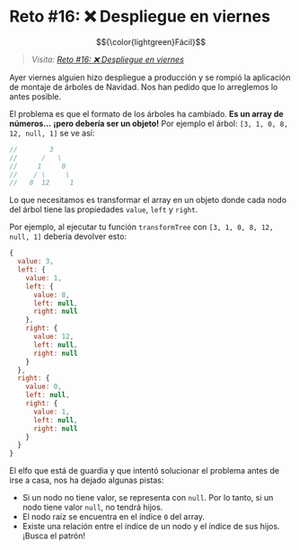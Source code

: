# Reto #16: ❌ Despliegue en viernes

$${\color{lightgreen}Fácil}$$

> _Visita: [Reto #16: ❌ Despliegue en viernes](https://adventjs.dev/es/challenges/2023/16)_

Ayer viernes alguien hizo despliegue a producción y se rompió la aplicación de
montaje de árboles de Navidad. Nos han pedido que lo arreglemos lo antes posible.

El problema es que el formato de los árboles ha cambiado. **Es un array de números…**
**¡pero debería ser un objeto!** Por ejemplo el árbol: `[3, 1, 0, 8, 12, null, 1]`
se ve así:

```javascript
//        3
//      /   \
//     1     0
//    / \     \
//   8  12     1
```

Lo que necesitamos es transformar el array en un objeto donde cada nodo del árbol
tiene las propiedades `value`, `left` y `right`.

Por ejemplo, al ejecutar tu función `transformTree` con `[3, 1, 0, 8, 12, null, 1]`
debería devolver esto:

```javascript
{
  value: 3,
  left: {
    value: 1,
    left: {
      value: 8,
      left: null,
      right: null
    },
    right: {
      value: 12,
      left: null,
      right: null
    }
  },
  right: {
    value: 0,
    left: null,
    right: {
      value: 1,
      left: null,
      right: null
    }
  }
}
```

El elfo que está de guardia y que intentó solucionar el problema antes de irse a
casa, nos ha dejado algunas pistas:

- Si un nodo no tiene valor, se representa con `null`. Por lo tanto, si un nodo tiene
valor `null`, no tendrá hijos.
- El nodo raíz se encuentra en el índice `0` del array.
- Existe una relación entre el índice de un nodo y el índice de sus hijos. ¡Busca
el patrón!
